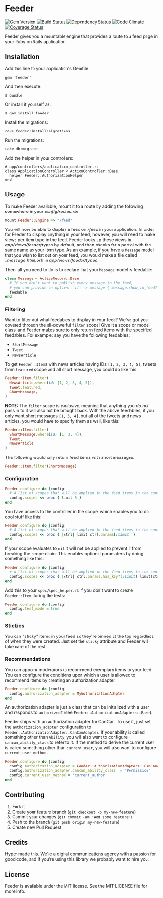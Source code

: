 # Feeder

[![Gem Version](https://img.shields.io/gem/v/feeder.svg?style=flat)](https://rubygems.org/gems/feeder)
[![Build Status](https://img.shields.io/travis/hyperoslo/feeder.svg?style=flat)](https://travis-ci.org/hyperoslo/feeder)
[![Dependency Status](https://img.shields.io/gemnasium/hyperoslo/feeder.svg?style=flat)](https://gemnasium.com/hyperoslo/feeder)
[![Code Climate](https://img.shields.io/codeclimate/github/hyperoslo/feeder.svg?style=flat)](https://codeclimate.com/github/hyperoslo/feeder)
[![Coverage Status](https://img.shields.io/coveralls/hyperoslo/feeder.svg?style=flat)](https://coveralls.io/r/hyperoslo/feeder)

Feeder gives you a mountable engine that provides a route to a feed page in your
Ruby on Rails application.

## Installation

Add this line to your application's Gemfile:

    gem 'feeder'

And then execute:

    $ bundle

Or install it yourself as:

    $ gem install feeder

Install the migrations:

    rake feeder:install:migrations

Run the migrations:

    rake db:migrate

Add the helper in your controllers:

    # app/controllers/application_controller.rb
    class ApplicationController < ActionController::Base
      helper Feeder::AuthorizationHelper
    end

## Usage

To make Feeder available, mount it to a route by adding the following somewhere
in your _config/routes.rb_:

```ruby
mount Feeder::Engine => "/feed"
```

You will now be able to display a feed on _/feed_ in your application. In order
for Feeder to display anything in your feed, however, you will need to make
views per item type in the feed. Feeder looks up these views in
_app/views/feeder/types_ by default, and then checks for a partial with the same
name as your item type. As an example, if you have a `Message` model that you
wish to list out on your feed, you would make a file called *_message.html.erb*
in _app/views/feeder/types_.

Then, all you need to do is to declare that your `Message` model is feedable:

```ruby
class Message < ActiveRecord::Base
  # If you don't want to publish every message in the feed,
  # you can provide an option: `if: -> message { message.show_in_feed? }`
  feedable
end
```

### Filtering

Want to filter out what feedables to display in your feed? We've got you covered
through the all-powerful `filter` scope! Give it a scope or model class, 
and Feeder makes sure to only return feed items with the specified feedables.
For example: say you have the following feedables:
- `ShortMessage`
- `Tweet`
- `NewsArticle`

To get `Feeder::Item`s with news articles having IDs `[1, 2, 3, 4, 5]`, tweets
from `featured` scope and all short message, you could do like this:

```ruby
Feeder::Item.filter(
  NewsArticle.where(id: [1, 2, 3, 4, 5]),
  Tweet.featured,
  ShortMessage,
)
```

**NOTE:** The `filter` scope is _exclusive_, meaning that anything you _do not_
pass in to it will also not be brought back. With the above feedables, if you
only want short messages `[1, 3, 4]`, but all of the tweets and news articles,
you would have to specify them as well, like this:

```ruby
Feeder::Item.filter(
  ShortMessage.where(id: [1, 3, 4]),
  Tweet,
  NewsArticle
)
```

The following would only return feed items with short messages:

```ruby
Feeder::Item.filter(ShortMessage)
```

### Configuration

```ruby
Feeder.configure do |config|
  # A list of scopes that will be applied to the feed items in the controller.
  config.scopes << proc { limit 5 }
end
```

You have access to the controller in the scope, which enables you to do cool
stuff like this:

```ruby
Feeder.configure do |config|
  # A list of scopes that will be applied to the feed items in the controller.
  config.scopes << proc { |ctrl| limit ctrl.params[:limit] }
end
```

If your scope evaluates to `nil` it will not be applied to prevent it from
breaking the scope chain. This enables optional paramaters by doing something
like this:

```ruby
Feeder.configure do |config|
  # A list of scopes that will be applied to the feed items in the controller.
  config.scopes << proc { |ctrl| ctrl.params.has_key?(:limit) limit(ctrl.params[:limit]) : nil }
end
```

Add this to your `spec/spec_helper.rb` if you don't want to create
`Feeder::Item` during the tests:
```ruby
Feeder.configure do |config|
  config.test_mode = true
end
```

### Stickies

You can "sticky" items in your feed so they're pinned at the top regardless of when
they were created. Just set the `sticky` attribute and Feeder will take care of the rest.

### Recommendations

You can appoint moderators to recommend exemplary items to your feed. You can configure the
conditions upon which a user is allowed to recommend items by creating an authorization adapter.

```ruby
Feeder.configure do |config|
  config.authorization_adapter = MyAuthorizationAdapter
end
```

An authorization adapter is just a class that can be initialized with a user and responds to
`authorized?` (see `Feeder::AuthorizationAdapters::Base`).

Feeder ships with an authorization adapter for CanCan. To use it, just set the `authorization_adapter`
configuration to `Feeder::AuthorizationAdapter::CanCanAdapter`. If your ability is called something
other than `Ability`, you will also want to configure `cancan_ability_class` to refer to it. If the method
to derive the current user is called something other than `current_user`, you will also want to configure
`current_user_method`.

```ruby
Feeder.configure do |config|
  config.authorization_adapter = Feeder::AuthorizationAdapters::CanCanAdapter
  config.authorization_adapter.cancan_ability_class  = 'Permission'
  config.current_user_method = 'current_author'
end
```

## Contributing

1. Fork it
2. Create your feature branch (`git checkout -b my-new-feature`)
3. Commit your changes (`git commit -am 'Add some feature'`)
4. Push to the branch (`git push origin my-new-feature`)
5. Create new Pull Request

## Credits

Hyper made this. We're a digital communications agency with a passion for good code,
and if you're using this library we probably want to hire you.


## License

Feeder is available under the MIT license. See the MIT-LICENSE file for more info.

